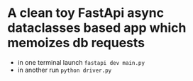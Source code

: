 # A clean toy FastApi async dataclasses based app which memoizes db requests

- in one terminal launch `fastapi dev main.py`
- in another run `python driver.py`